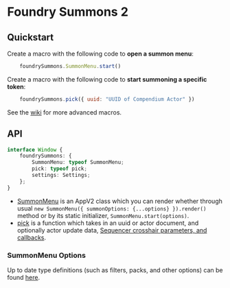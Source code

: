 # Foundry Summons 2

## Quickstart

Create a macro with the following code to **open a summon menu**:
```js
	foundrySummons.SummonMenu.start()
```

Create a macro with the following code to **start summoning a specific token**:
```js
	foundrySummons.pick({ uuid: "UUID of Compendium Actor" })
```

See the [wiki](https://github.com/MrVauxs/foundry-summons-2/wiki) for more advanced macros.

## API

```ts
interface Window {
	foundrySummons: {
		SummonMenu: typeof SummonMenu;
		pick: typeof pick;
		settings: Settings;
	};
}
```

- [SummonMenu](https://github.com/MrVauxs/foundry-summons-2/blob/main/src/module/SummonMenu/index.ts) is an AppV2 class which you can render whether through usual `new SummonMenu({ summonOptions: {...options} }).render()` method or by its static initializer, `SummonMenu.start(options)`.
- [pick](https://github.com/MrVauxs/foundry-summons-2/blob/main/src/module/SummonFunc/index.ts) is a function which takes in an uuid or actor document, and optionally actor update data, [Sequencer crosshair parameters, and callbacks](https://fantasycomputer.works/FoundryVTT-Sequencer/#/crosshair).

### SummonMenu Options
Up to date type definitions (such as filters, packs, and other options) can be found [here](https://github.com/MrVauxs/foundry-summons-2/blob/main/src/module/SummonMenu/index.ts#L7).
